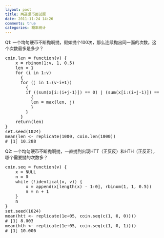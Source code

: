```yaml
---
layout: post
title: 两道硬币面试题
date: 2011-11-24 14:26
comments: true
categories: 概率统计
---
```

Q1: 一个均匀硬币不断抛啊抛，假如抛个100次，那么连续抛出同一面的次数，这个次数最多是多少？
<pre class="brush: r; gutter: true">coin.len = function(v) {
    x = rbinom(1:v, 1, 0.5)
    len = 1
    for (i in 1:v)
      {
      for (j in 1:(v-i+1))
        {
        if ((sum(x[i:(i+j-1)]) == 0) | (sum(x[i:(i+j-1)]) == j))
          {
          len = max(len, j)
          }
        }
      }
    return(len)
}
set.seed(1024)
mean(len &lt;- replicate(1000, coin.len(1000))
# [1] 10.288</pre>
Q2: 一个均匀硬币不断抛啊抛，一直抛到出现HTT（正反反）和HTH（正反正），哪个需要抛的次数多？
<pre class="brush: r; gutter: true">coin.seq = function(v) {
    x = NULL
    n = 0
    while (!identical(x, v)) {
        x = append(x[length(x) - 1:0], rbinom(1, 1, 0.5))
        n = n + 1
    }
    n
}
set.seed(1024)
mean(htt &lt;- replicate(1e+05, coin.seq(c(1, 0, 0))))
# [1] 8.003
mean(hth &lt;- replicate(1e+05, coin.seq(c(1, 0, 1))))
# [1] 10.006</pre>
